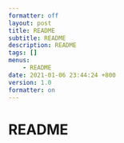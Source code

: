 ```yaml
---
formatter: off
layout: post
title: README 
subtitle: README 
description: README 
tags: [] 
menus: 
    - README 
date: 2021-01-06 23:44:24 +800 
version: 1.0
formatter: on
---
```


# README    